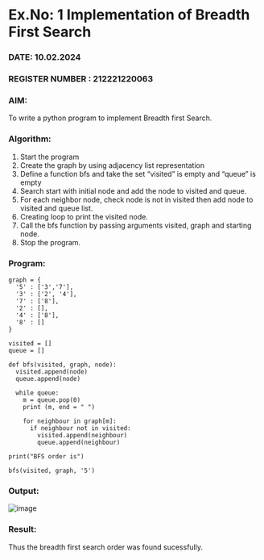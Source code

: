 # Ex.No: 1  Implementation of Breadth First Search

### DATE:  10.02.2024                                                                     
### REGISTER NUMBER : 212221220063


### AIM: 
To write a python program to implement Breadth first Search. 


### Algorithm:
1. Start the program
2. Create the graph by using adjacency list representation
3. Define a function bfs and take the set “visited” is empty and “queue” is empty
4. Search start with initial node and add the node to visited and queue.
5. For each neighbor node, check node is not in visited then add node to visited and queue list.
6.  Creating loop to print the visited node.
7.   Call the bfs function by passing arguments visited, graph and starting node.
8.   Stop the program.




### Program:
~~~
graph = {
  '5' : ['3','7'],
  '3' : ['2', '4'],
  '7' : ['8'],
  '2' : [],
  '4' : ['8'],
  '8' : []
}

visited = [] 
queue = []

def bfs(visited, graph, node):
  visited.append(node)
  queue.append(node)

  while queue:    
    m = queue.pop(0) 
    print (m, end = " ") 

    for neighbour in graph[m]:
      if neighbour not in visited:
        visited.append(neighbour)
        queue.append(neighbour)

print("BFS order is")

bfs(visited, graph, '5') 
~~~




### Output:
![image](https://github.com/Yugendaran/AI_Lab_2023-24/assets/128135616/c0f7ba1c-3558-4779-b901-9e39f7e49164)


### Result:
Thus the breadth first search order was found sucessfully.
